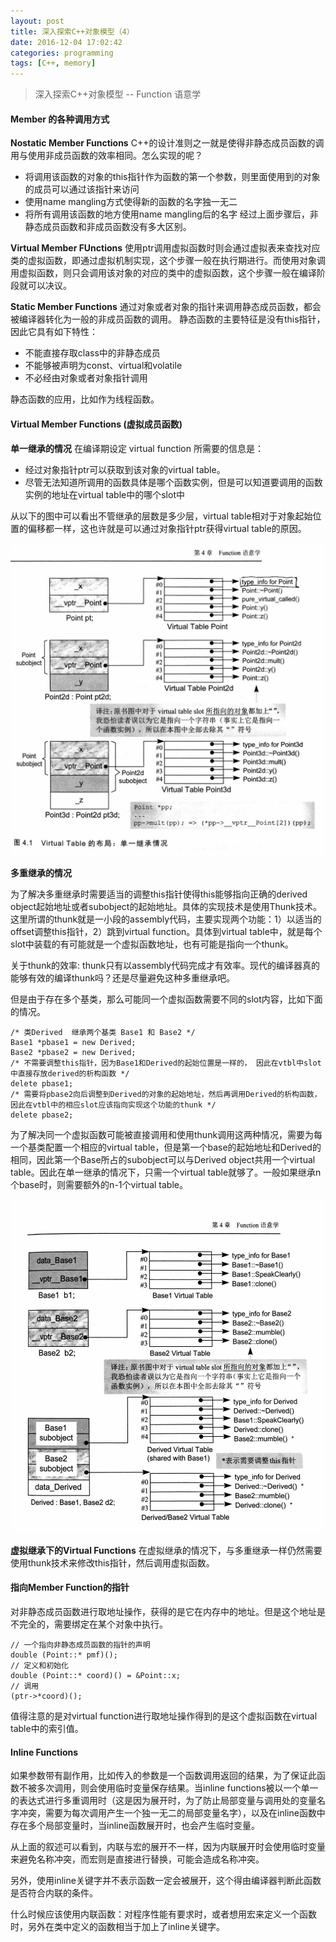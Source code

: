 ```yaml
---
layout: post
title: 深入探索C++对象模型（4）
date: 2016-12-04 17:02:42
categories: programming
tags: [C++, memory]
---
```


> 深入探索C++对象模型 -- Function 语意学

#### Member 的各种调用方式
__Nostatic Member Functions__
C++的设计准则之一就是使得非静态成员函数的调用与使用非成员函数的效率相同。怎么实现的呢？
- 将调用该函数的对象的this指针作为函数的第一个参数，则里面使用到的对象的成员可以通过该指针来访问
- 使用name mangling方式使得新的函数的名字独一无二
- 将所有调用该函数的地方使用name mangling后的名字
经过上面步骤后，非静态成员函数和非成员函数没有多大区别。

__Virtual Member FUnctions__
使用ptr调用虚拟函数时则会通过虚拟表来查找对应类的虚拟函数，即通过虚拟机制实现，这个步骤一般在执行期进行。而使用对象调用虚拟函数，则只会调用该对象的对应的类中的虚拟函数，这个步骤一般在编译阶段就可以决议。

__Static Member Functions__
通过对象或者对象的指针来调用静态成员函数，都会被编译器转化为一般的非成员函数的调用。
静态函数的主要特征是没有this指针，因此它具有如下特性：
- 不能直接存取class中的非静态成员
- 不能够被声明为const、virtual和volatile
- 不必经由对象或者对象指针调用

静态函数的应用，比如作为线程函数。

#### Virtual Member Functions (虚拟成员函数)

__单一继承的情况__
在编译期设定 virtual function 所需要的信息是：
- 经过对象指针ptr可以获取到该对象的virtual table。
- 尽管无法知道所调用的函数具体是哪个函数实例，但是可以知道要调用的函数实例的地址在virtual table中的哪个slot中

从以下的图中可以看出不管继承的层数是多少层，virtual table相对于对象起始位置的偏移都一样，这也许就是可以通过对象指针ptr获得virtual table的原因。

![](/assets/images/simple-inheritance.jpg)

__多重继承的情况__

为了解决多重继承时需要适当的调整this指针使得this能够指向正确的derived object起始地址或者subobject的起始地址。具体的实现技术是使用Thunk技术。这里所谓的thunk就是一小段的assembly代码，主要实现两个功能：1）以适当的offset调整this指针，2）跳到virtual function。具体到virtual table中，就是每个slot中装载的有可能就是一个虚拟函数地址，也有可能是指向一个thunk。

关于thunk的效率: thunk只有以assembly代码完成才有效率。现代的编译器真的能够有效的编译thunk吗？还是尽量避免这种多重继承吧。

但是由于存在多个基类，那么可能同一个虚拟函数需要不同的slot内容，比如下面的情况。
```
/* 类Derived  继承两个基类 Base1 和 Base2 */
Base1 *pbase1 = new Derived;
Base2 *pbase2 = new Derived;
/* 不需要调整this指针，因为Base1和Derived的起始位置是一样的， 因此在vtbl中slot中直接存放derived的析构函数 */
delete pbase1;
/* 需要将pbase2向后调整到Derived的对象的起始地址，然后再调用Derived的析构函数，因此在vtbl中的相应slot应该指向实现这个功能的thunk */
delete pbase2;
```

为了解决同一个虚拟函数可能被直接调用和使用thunk调用这两种情况，需要为每一个基类配置一个相应的virtual table，但是第一个base的起始地址和Derived的相同，因此第一个Base所占的subobject可以与Derived object共用一个virtual table。因此在单一继承的情况下，只需一个virtual table就够了。一般如果继承n个base时，则需要额外的n-1个virtual table。

![](/assets/images/multi-inheritance.jpg)

__虚拟继承下的Virtual Functions__
在虚拟继承的情况下，与多重继承一样仍然需要使用thunk技术来修改this指针，然后调用虚拟函数。

#### 指向Member Function的指针
对非静态成员函数进行取地址操作，获得的是它在内存中的地址。但是这个地址是不完全的，需要绑定在某个对象中执行。
```
// 一个指向非静态成员函数的指针的声明
double (Point::* pmf)();
// 定义和初始化
double (Point::* coord)() = &Point::x;
// 调用
(ptr->*coord)();
```

值得注意的是对virtual function进行取地址操作得到的是这个虚拟函数在virtual table中的索引值。

#### Inline Functions

如果参数带有副作用，比如传入的参数是一个函数调用返回的结果，为了保证此函数不被多次调用，则会使用临时变量保存结果。当inline functions被以一个单一的表达式进行多重调用时（这是因为展开时，为了防止局部变量与调用处的变量名字冲突，需要为每次调用产生一个独一无二的局部变量名字），以及在inline函数中存在多个局部变量时，当inline函数展开时，也会产生临时变量。

从上面的叙述可以看到，内联与宏的展开不一样，因为内联展开时会使用临时变量来避免名称冲突，而宏则是直接进行替换，可能会造成名称冲突。

另外，使用inline关键字并不表示函数一定会被展开，这个得由编译器判断此函数是否符合内联的条件。

什么时候应该使用内联函数：对程序性能有要求时，或者想用宏来定义一个函数时，另外在类中定义的函数相当于加上了inline关键字。

